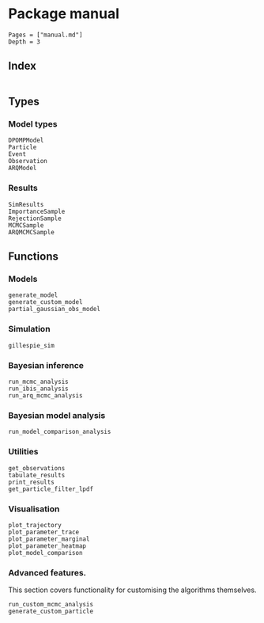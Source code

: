 # Package manual
```@contents
Pages = ["manual.md"]
Depth = 3
```

## Index
```@index
```

## Types

### Model types
```@docs
DPOMPModel
Particle
Event
Observation
ARQModel
```

### Results
```@docs
SimResults
ImportanceSample
RejectionSample
MCMCSample
ARQMCMCSample
```

## Functions

### Models
```@docs
generate_model
generate_custom_model
partial_gaussian_obs_model
```

### Simulation
```@docs
gillespie_sim
```

### Bayesian inference

```@docs
run_mcmc_analysis
run_ibis_analysis
run_arq_mcmc_analysis
```

### Bayesian model analysis

```@docs
run_model_comparison_analysis
```

### Utilities
```@docs
get_observations
tabulate_results
print_results
get_particle_filter_lpdf
```

### Visualisation

```@docs
plot_trajectory
plot_parameter_trace
plot_parameter_marginal
plot_parameter_heatmap
plot_model_comparison
```

### Advanced features.
This section covers functionality for customising the algorithms themselves.

```@docs
run_custom_mcmc_analysis
generate_custom_particle
```
